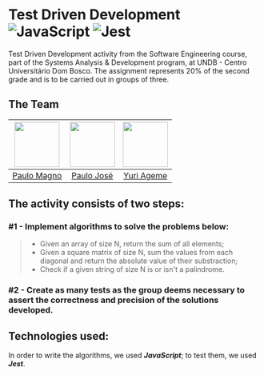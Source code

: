 # Test Driven Development ![JavaScript](https://img.shields.io/badge/javascript-%23323330.svg?style=for-the-badge&logo=javascript&logoColor=%23F7DF1E) ![Jest](https://img.shields.io/badge/-jest-%23C21325?style=for-the-badge&logo=jest&logoColor=white)

Test Driven Development activity from the Software Engineering course, part of the Systems Analysis & Development program, at UNDB - Centro Universitário Dom Bosco. The assignment represents 20% of the second grade and is to be carried out in groups of three.

## The Team

| <a target="_blank" href="https://github.com/pgmagno"><img width="90" height="90" src="https://github.com/pgmagno.png"></a> | <a target="_blank" href="https://github.com/paulojoseph"><img width="90" height="90" src="https://github.com/paulojoseph.png"></a> | <a target="_blank" href="https://github.com/yuriageme"><img width="90" height="90" src="https://github.com/yuriageme.png"></a> |
| :-: | :-: | :-: |
| <a target="_blank" href="https://github.com/pgmagno">Paulo Magno</a> | <a target="_blank" href="https://github.com/paulojoseph">Paulo José</a> | <a target="_blank" href="https://github.com/yuriageme">Yuri Ageme</a> |

## The activity consists of two steps:
### #1 - Implement algorithms to solve the problems below:
>* Given an array of size N, return the sum of all elements;
>* Given a square matrix of size N, sum the values from each diagonal and return the absolute value of their substraction;
>* Check if a given string of size N is or isn't a palindrome.
### #2 - Create as many tests as the group deems necessary to assert the correctness and precision of the solutions developed. 

## Technologies used:

In order to write the algorithms, we used ***JavaScript***; to test them, we used ***Jest***.
